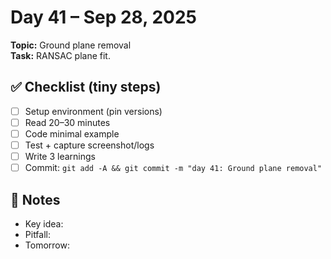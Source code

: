 # Day 41 – Sep 28, 2025
**Topic:** Ground plane removal  
**Task:** RANSAC plane fit.

## ✅ Checklist (tiny steps)
- [ ] Setup environment (pin versions)
- [ ] Read 20–30 minutes
- [ ] Code minimal example
- [ ] Test + capture screenshot/logs
- [ ] Write 3 learnings
- [ ] Commit: `git add -A && git commit -m "day 41: Ground plane removal"`

## 📓 Notes
- Key idea:
- Pitfall:
- Tomorrow:
